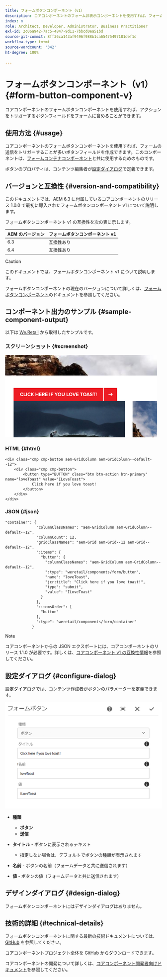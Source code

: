 ```yaml
---
title: フォームボタンコンポーネント（v1）
description: コアコンポーネントのフォーム非表示コンポーネントを使用すれば、フォームに非表示フィールドを含めることができます。
index: n
role: Architect, Developer, Administrator, Business Practitioner
exl-id: 2c06a942-7ac5-4847-9d11-7bbcd0ea51bd
source-git-commit: 8ff36ca143af9496f988b1ca65475497181def1d
workflow-type: tm+mt
source-wordcount: '342'
ht-degree: 100%

---
```


# フォームボタンコンポーネント（v1）{#form-button-component-v}

コアコンポーネントのフォームボタンコンポーネントを使用すれば、アクションをトリガーするボタンフィールドをフォームに含めることができます。

## 使用方法 {#usage}

コアコンポーネントのフォームボタンコンポーネントを使用すれば、フォームの送信をトリガーすることが多いボタンフィールドを作成できます。このコンポーネントは、[フォームコンテナコンポーネント](form-container-v1.md)と共に使用するためのものです。

ボタンのプロパティは、コンテンツ編集者が[設定ダイアログ](#configure-dialog)で定義できます。

## バージョンと互換性 {#version-and-compatibility}

このドキュメントでは、AEM 6.3 に付属しているコアコンポーネントのリリース 1.0.0 で最初に導入されたフォームボタンコンポーネント v1 について説明します。

フォームボタンコンポーネント v1 の互換性を次の表に示します。

| AEM のバージョン | フォームボタンコンポーネント v1 |
|--- |--- |
| 6.3 | 互換性あり |
| 6.4 | 互換性あり |

>[!CAUTION]
>
>このドキュメントでは、フォームボタンコンポーネント v1 について説明します。
>
>フォームボタンコンポーネントの現在のバージョンについて詳しくは、[フォームボタンコンポーネント](/help/components/forms/form-button.md)のドキュメントを参照してください。

## コンポーネント出力のサンプル {#sample-component-output}

以下は [We.Retail](https://helpx.adobe.com/jp/experience-manager/6-4/sites/developing/using/we-retail.html) から取得したサンプルです。

### スクリーンショット {#screenshot}

![](/help/assets/chlimage_1-48.png)

### HTML {#html}

```
<div class="cmp cmp-button aem-GridColumn aem-GridColumn--default--12">
    <div class="cmp cmp-button">
        <button type="BUTTON" class="btn btn-action btn-primary" name="loveToast" value="ILoveToast">
            Click here if you love toast!
        </button>
    </div>
</div>
```

### JSON {#json}

```
"container": {
              "columnClassNames": "aem-GridColumn aem-GridColumn--default--12",
              "columnCount": 12,
              "gridClassNames": "aem-Grid aem-Grid--12 aem-Grid--default--12",
              ":items": {
                "button": {
                  "columnClassNames": "aem-GridColumn aem-GridColumn--default--12",
                  ":type": "weretail/components/form/button",
                  "name": "loveToast",
                  "jcr:title": "Click here if you love toast!",
                  "type": "submit",
                  "value": "ILoveToast"
                }
              },
              ":itemsOrder": [
                "button"
              ],
              ":type": "weretail/components/form/container"
            }
```

>[!NOTE]
>
>コアコンポーネントからの JSON エクスポートには、コアコンポーネントのリリース 1.1.0 が必要です。詳しくは、[コアコンポーネント v1 の互換性情報](/help/versions.md)を参照してください。

## 設定ダイアログ {#configure-dialog}

設定ダイアログでは、コンテンツ作成者がボタンのパラメーターを定義できます。

![](/help/assets/chlimage_1-49.png)

* **種類**
   * **ボタン**
   * **送信**

* **タイトル** - ボタンに表示されるテキスト
   * 指定しない場合は、デフォルトでボタンの種類が表示されます

* **名前** - ボタンの名前（フォームデータと共に送信されます）
* **値** - ボタンの値（フォームデータと共に送信されます）

## デザインダイアログ {#design-dialog}

フォームボタンコンポーネントにはデザインダイアログはありません。

## 技術的詳細 {#technical-details}

フォームボタンコンポーネントに関する最新の技術ドキュメントについては、[GitHub](https://github.com/adobe/aem-core-wcm-components/tree/master/content/src/content/jcr_root/apps/core/wcm/components/form/button/v1/button) を参照してください。

コアコンポーネントプロジェクト全体を GitHub からダウンロードできます。

コアコンポーネントの開発について詳しくは、[コアコンポーネント開発者向けドキュメント](/help/developing/overview.md)を参照してください。
